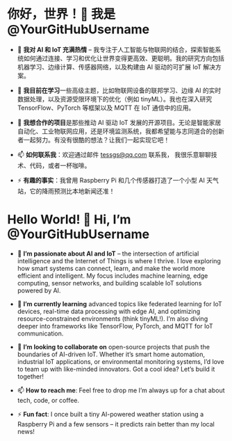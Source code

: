 # 你好，世界！👋 我是 @YourGitHubUsername

- 👀 **我对 AI 和 IoT 充满热情** – 我专注于人工智能与物联网的结合，探索智能系统如何通过连接、学习和优化让世界变得更高效、更聪明。我的研究方向包括机器学习、边缘计算、传感器网络，以及构建由 AI 驱动的可扩展 IoT 解决方案。

- 🌱 **我目前在学习**一些高级主题，比如物联网设备的联邦学习、边缘 AI 的实时数据处理，以及资源受限环境下的优化（例如 tinyML）。我也在深入研究 TensorFlow、PyTorch 等框架以及 MQTT 在 IoT 通信中的应用。

- 💞️ **我想合作的项目**是那些推动 AI 驱动 IoT 发展的开源项目。无论是智能家居自动化、工业物联网应用，还是环境监测系统，我都希望能与志同道合的创新者一起努力。有没有很酷的想法？让我们一起实现它吧！

- 📫 **如何联系我**：欢迎通过邮件 tessgs@qq.com 联系我， 我很乐意聊聊技术、代码，或者一杯咖啡。


- ⚡ **有趣的事实**：我曾用 Raspberry Pi 和几个传感器打造了一个小型 AI 天气站，它的降雨预测比本地新闻还准！



# Hello World! 👋 Hi, I’m @YourGitHubUsername

- 👀 **I’m passionate about AI and IoT** – the intersection of artificial intelligence and the Internet of Things is where I thrive. I love exploring how smart systems can connect, learn, and make the world more efficient and intelligent. My focus includes machine learning, edge computing, sensor networks, and building scalable IoT solutions powered by AI.

- 🌱 **I’m currently learning** advanced topics like federated learning for IoT devices, real-time data processing with edge AI, and optimizing resource-constrained environments (think tinyML!). I’m also diving deeper into frameworks like TensorFlow, PyTorch, and MQTT for IoT communication.

- 💞️ **I’m looking to collaborate on** open-source projects that push the boundaries of AI-driven IoT. Whether it’s smart home automation, industrial IoT applications, or environmental monitoring systems, I’d love to team up with like-minded innovators. Got a cool idea? Let’s build it together!

- 📫 **How to reach me**: Feel free to drop me  I’m always up for a chat about tech, code, or coffee.

- ⚡ **Fun fact**: I once built a tiny AI-powered weather station using a Raspberry Pi and a few sensors – it predicts rain better than my local news!
